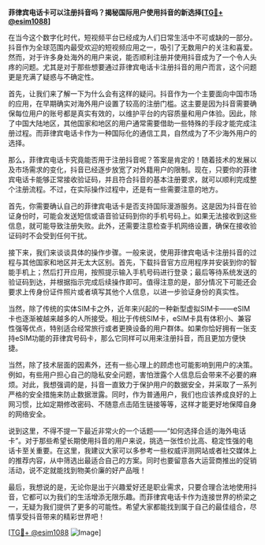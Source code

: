 **菲律宾电话卡可以注册抖音吗？揭秘国际用户使用抖音的新选择[[TG💪+ @esim1088](https://t.me/s/esim1088)]**

在当今这个数字化时代，短视频平台已经成为人们日常生活中不可或缺的一部分。抖音作为全球范围内最受欢迎的短视频应用之一，吸引了无数用户的关注和喜爱。然而，对于许多身处海外的用户来说，能否顺利注册并使用抖音成为了一个令人头疼的问题。尤其是对于那些想要通过菲律宾电话卡注册抖音的用户而言，这个问题更是充满了疑惑与不确定性。

首先，让我们来了解一下为什么会有这样的疑问。抖音作为一个主要面向中国市场的应用，在早期确实对海外用户设置了较高的注册门槛。这主要是因为抖音需要确保每位用户的账号都是真实有效的，以维护平台的内容质量和用户体验。因此，除了中国大陆地区，其他国家和地区的用户通常需要借助一些特殊的手段才能完成注册过程。而菲律宾电话卡作为一种国际化的通信工具，自然成为了不少海外用户的选择。

那么，菲律宾电话卡究竟能否用于注册抖音呢？答案是肯定的！随着技术的发展以及市场需求的变化，抖音已经逐步放宽了对外籍用户的限制。现在，只要你的菲律宾电话卡能够正常接收验证码，并且符合抖音的基本注册要求，就可以顺利完成整个注册流程。不过，在实际操作过程中，还是有一些需要注意的地方。

首先，你需要确认自己的菲律宾电话卡是否支持国际漫游服务。这是因为抖音在验证身份时，可能会发送短信或语音验证码到你的手机号码上。如果无法接收到这些信息，就可能导致注册失败。此外，还需要注意检查手机网络设置，确保在接收验证码时不会受到任何干扰。

接下来，我们来谈谈具体的操作步骤。一般来说，使用菲律宾电话卡注册抖音的过程与其他国家和地区并无太大区别。首先，下载抖音官方应用程序并安装到你的智能手机上；然后打开应用，按照提示输入手机号码进行登录；最后等待系统发送的验证码到达，并根据指示完成后续操作即可。值得注意的是，部分情况下可能还会要求上传身份证件照片或者填写其他个人信息，以进一步验证身份的真实性。

当然，除了传统的实体SIM卡之外，近年来兴起的一种新型虚拟SIM卡——eSIM卡也逐渐被越来越多的人所接受。相比于传统SIM卡，eSIM卡具有体积小、兼容性强等优点，特别适合经常旅行或者更换设备的用户群体。如果你恰好拥有一张支持eSIM功能的菲律宾号码卡，那么它同样可以用来注册抖音，而且更加方便快捷。

当然，除了技术层面的因素外，还有一些心理上的顾虑也可能影响到用户的决策。例如，有些用户担心自己的隐私安全问题，害怕泄露个人信息后会带来不必要的麻烦。对此，我想强调的是，抖音一直致力于保护用户的数据安全，并采取了一系列严格的安全措施来防止数据泄露。同时，作为普通用户，我们也应该养成良好的上网习惯，比如定期修改密码、不随意点击陌生链接等等，这样才能更好地保障自身的网络安全。

说到这里，不得不提一下最近非常火的一个话题——“如何选择合适的海外电话卡”。对于那些希望长期使用抖音的用户来说，挑选一张性价比高、稳定性强的电话卡至关重要。在这里，我建议大家可以多参考一些权威评测网站或者社交媒体上的推荐内容，从中筛选出最适合自己的方案。同时也要留意各大运营商推出的促销活动，说不定就能找到物美价廉的好产品哦！

最后，我想说的是，无论你是出于兴趣爱好还是职业需求，只要合理合法地使用抖音，它都可以为我们的生活增添无限乐趣。而菲律宾电话卡作为连接世界的桥梁之一，无疑为我们提供了更多的可能性。希望大家都能找到属于自己的最佳组合，尽情享受抖音带来的精彩世界吧！

[[TG💪+ @esim1088](https://t.me/s/esim1088) ![Image](https://i.postimg.cc/4NQfJmqS/Snipaste-2025-05-13-00-14-12.png)]